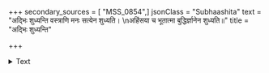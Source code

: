 +++
secondary_sources = [ "MSS_0854",]
jsonClass = "Subhaashita"
text = "अद्भिः शुध्यन्ति वस्त्राणि मनः सत्येन शुध्यति।  \nअहिंसया च भूतात्मा बुद्धिर्ज्ञानेन शुध्यति॥"
title = "अद्भिः शुध्यन्ति"

+++

<details><summary>Text</summary>

अद्भिः शुध्यन्ति वस्त्राणि मनः सत्येन शुध्यति।  
अहिंसया च भूतात्मा बुद्धिर्ज्ञानेन शुध्यति॥
</details>
